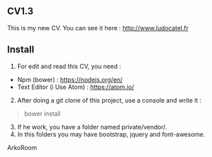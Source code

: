 ## CV1.3

This is my new CV. You can see it here : http://www.ludocatel.fr

## Install

1. For edit and read this CV, you need : 
- Npm (bower) : https://nodejs.org/en/
- Text Editor (i Use Atom) : https://atom.io/

2. After doing a git clone of this project, use a console and write it :
> bower install

3. If he work, you have a folder named private/vendor/.
4. In this folders you may have bootstrap, jquery and font-awesome.

ArkoRoom
